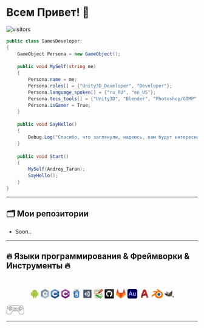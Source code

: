 # Всем Привет! 👋

![visitors](https://visitor-badge.laobi.icu/badge?page_id=Taran-Tool)

```csharp
public class GamesDeveloper:
{
    GameObject Persona = new GameObject();
       
    public void MySelf(string me)
    {
        Persona.name = me;
        Persona.roles[] = {"Unity3D_Developer", "Developer"};
        Persona.language_spoken[] = {"ru_RU", "en_US"};
        Persona.tecs_tools[] = {"Unity3D", "Blender", "Photoshop/GIMP", "Inkscape", "Autocad", "Audition"};
        Persona.isGamer = True;
    }   
    
    public void SayHello()
    {
        Debug.Log("Спасибо, что заглянули, надеюсь, вам будут интересны мои работы.");
    }
    
    public void Start()
    {
        MySelf(Andrey_Taran);
        SayHello();
    }
}
```
<hr>

## 🗂️ Мои репозитории
* Soon..

<hr>

## 🔥 Языки программирования & Фреймворки & Инструменты 🔥
<br>

<p align="center">
  <code><img title="Android studio" height="25" src="images/android.svg"></code>
  <code><img title="C" height="25" src="images/c.svg"></code>
  <code><img title="C++" height="25" src="images/cpp.svg"></code>
  <code><img title="C#" height="25" src="images/cSharp.svg"></code>
  <code><img title="CSS" height="25" src="images/css.svg"></code>
  <code><img title="Unity3D" height="25" src="images/unity3d.svg"></code>
  <code><img title="DokuWiki" height="25" src="images/Dokuwiki.png"></code>
  <code><img title="GitHub" height="25" src="images/github.svg"></code>
  <code><img title="GitLab" height="25" src="images/gitlab.svg"></code>
  <code><img title="Audition" height="25" src="images/Audition.png"></code>
  <code><img title="Autocad" height="25" src="images/autocad.svg"></code>
  <code><img title="Blender" height="25" src="images/Blender.svg"></code>
  <code><img title="GIMP" height="25" src="images/GIMP.png"></code>
  
  <code><img title="ImGamer!" height="25" src="images/mipupu.svg"></code>
</p>

<hr>
